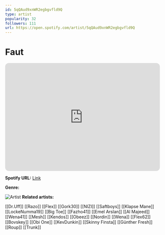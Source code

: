 ```yaml
---
id: 5qQAud9xnWR2egbgvfld9Q
type: artist
popularity: 32
followers: 111
url: https://open.spotify.com/artist/5qQAud9xnWR2egbgvfld9Q
---
```

# Faut

<iframe style="border-radius:12px" src="https://open.spotify.com/embed/artist/5qQAud9xnWR2egbgvfld9Q" width="100%" height="352" frameBorder="0" allowfullscreen="" allow="autoplay; clipboard-write; encrypted-media; fullscreen; picture-in-picture" loading="lazy"></iframe>

**Spotify URL:** [Link](https://open.spotify.com/artist/5qQAud9xnWR2egbgvfld9Q)

**Genre:** 

![Artist](https://i.scdn.co/image/ab6761610000e5eba8f5f5af894a98e9fec0e8aa)
**Related artists:**

[[Dr.Uff]]
[[Razo]]
[[Flex]]
[[Gork30]]
[[NIZI]]
[[Saftboys]]
[[Klapse Mane]]
[[LockeNumma19]]
[[Big Toe]]
[[Fazho41]]
[[Emel Arslan]]
[[Al Majeed]]
[[Wena41]]
[[Mesh]]
[[Kendos]]
[[Obeez]]
[[Nordin]]
[[Wena]]
[[Flex62]]
[[Bovskey]]
[[Obi One]]
[[KevDunkin]]
[[Skinny Finsta]]
[[Günther Fresh]]
[[Roup]]
[[Trunk]]

